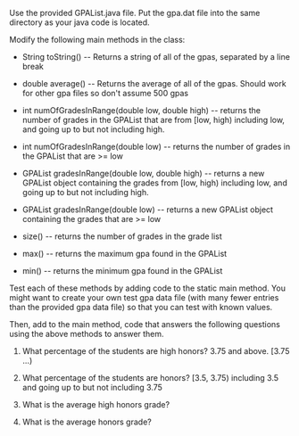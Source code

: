 Use the provided GPAList.java file.  Put the gpa.dat file into the same directory as your java code is located.

Modify the following main methods in the class:

- String toString()  -- Returns a string of all of the gpas, separated by a line break

- double average() -- Returns the average of all of the gpas.  Should work for other gpa files so don't assume 500 gpas

- int numOfGradesInRange(double low, double high) -- returns the number of grades in the GPAList that are from [low, high) including low, and going up to but not including high.

- int numOfGradesInRange(double low) -- returns the number of grades in the GPAList that are >= low

- GPAList gradesInRange(double low, double high) -- returns a new GPAList object containing the grades from [low, high) including low, and going up to but not including high.

- GPAList gradesInRange(double low) -- returns a new GPAList object containing the grades that are >= low

- size() -- returns the number of grades in the grade list

- max() -- returns the maximum gpa found in the GPAList

- min() -- returns the minimum gpa found in the GPAList

Test each of these methods by adding code to the static main method.  You might want to create your own test gpa data file (with many fewer entries than the provided gpa data file) so that you can test with known values.

Then, add to the main method, code that answers the following questions using the above methods to answer them.

1) What percentage of the students are high honors?  3.75 and above.  [3.75 ...) 

2) What percentage of the students are honors? [3.5, 3.75) including 3.5 and going up to but not including 3.75

3) What is the average high honors grade?

4) What is the average honors grade?



